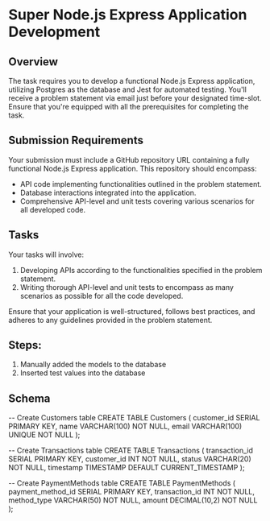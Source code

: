 # Super Node.js Express Application Development 

## Overview
The task requires you to develop a functional Node.js Express application, utilizing Postgres as the database and Jest for automated testing. You'll receive a problem statement via email just before your designated time-slot. Ensure that you're equipped with all the prerequisites for completing the task.

## Submission Requirements
Your submission must include a GitHub repository URL containing a fully functional Node.js Express application. This repository should encompass:
- API code implementing functionalities outlined in the problem statement.
- Database interactions integrated into the application.
- Comprehensive API-level and unit tests covering various scenarios for all developed code.

## Tasks
Your tasks will involve:
1. Developing APIs according to the functionalities specified in the problem statement.
2. Writing thorough API-level and unit tests to encompass as many scenarios as possible for all the code developed.

Ensure that your application is well-structured, follows best practices, and adheres to any guidelines provided in the problem statement.

## Steps:
1. Manually added the models to the database
2. Inserted test values into the database

## Schema
-- Create Customers table
CREATE TABLE Customers (
    customer_id SERIAL PRIMARY KEY,
    name VARCHAR(100) NOT NULL,
    email VARCHAR(100) UNIQUE NOT NULL
);

-- Create Transactions table
CREATE TABLE Transactions (
    transaction_id SERIAL PRIMARY KEY,
    customer_id INT NOT NULL,
    status VARCHAR(20) NOT NULL,
    timestamp TIMESTAMP DEFAULT CURRENT_TIMESTAMP
);

-- Create PaymentMethods table
CREATE TABLE PaymentMethods (
    payment_method_id SERIAL PRIMARY KEY,
    transaction_id INT NOT NULL,
    method_type VARCHAR(50) NOT NULL,
    amount DECIMAL(10,2) NOT NULL
);
